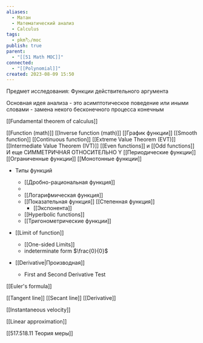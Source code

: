 ```yaml
---
aliases:
  - Матан
  - Математический анализ
  - Calculus
tags:
  - pkm🏷/moc
publish: true
parent:
  - "[[51 Math MOC]]"
connected:
  - "[[Polynomial]]"
created: 2023-08-09 15:50
---
```


Предмет исследования: Функции действительного аргумента

Основная идея анализа - это асимптотическое поведение или иными словами - замена некого бесконечного процесса конечным

[[Fundamental theorem of calculus]]

[[Function (math)]]
	[[Inverse function (math)]]
[[График функции]]
[[Smooth function]]
	[[Continuous function]]
		[[Extreme Value Theorem (EVT)]]
		[[Intermediate Value Theorem (IVT)]]
[[Even functions]] и [[Odd functions]] И еще СИММЕТРИЧНАЯ ОТНОСИТЕЛЬНО Y
[[Периодические функции]]
[[Ограниченные функции]]
[[Монотонные функции]]
- Типы функций
	- [[Дробно-рациональная функция]]
	- 
	- [[Логарифмическая функция]]
	- [[Показательная функция]] [[Степенная функция]]
		- [[Экспонента]]
	- [[Hyperbolic functions]]
	- [[Тригонометрические функции]]

- [[Limit of function]]
	- [[One-sided Limits]]
	- indeterminate form $\frac{0}{0}$

- [[Derivative|Производная]]
	- First and Second Derivative Test

[[Euler's formula]]

[[Tangent line]]
[[Secant line]]
[[Derivative]]

[[Instantaneous velocity]]

[[Linear approximation]]

[[517.518.11 Теория меры]]



